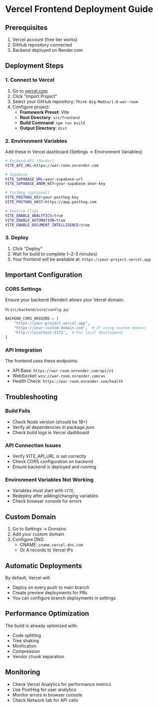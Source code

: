 # Vercel Frontend Deployment Guide

## Prerequisites

1. Vercel account (free tier works)
2. GitHub repository connected
3. Backend deployed on Render.com

## Deployment Steps

### 1. Connect to Vercel

1. Go to [vercel.com](https://vercel.com)
2. Click "Import Project"
3. Select your GitHub repository: `Think-Big-Media/1.0-war-room`
4. Configure project:
   - **Framework Preset**: Vite
   - **Root Directory**: `src/frontend`
   - **Build Command**: `npm run build`
   - **Output Directory**: `dist`

### 2. Environment Variables

Add these in Vercel dashboard (Settings → Environment Variables):

```bash
# Backend API (Render)
VITE_API_URL=https://war-room.onrender.com

# Supabase
VITE_SUPABASE_URL=your-supabase-url
VITE_SUPABASE_ANON_KEY=your-supabase-anon-key

# PostHog (optional)
VITE_POSTHOG_KEY=your-posthog-key
VITE_POSTHOG_HOST=https://app.posthog.com

# Feature Flags
VITE_ENABLE_ANALYTICS=true
VITE_ENABLE_AUTOMATION=true
VITE_ENABLE_DOCUMENT_INTELLIGENCE=true
```

### 3. Deploy

1. Click "Deploy"
2. Wait for build to complete (~2-3 minutes)
3. Your frontend will be available at: `https://your-project.vercel.app`

## Important Configuration

### CORS Settings

Ensure your backend (Render) allows your Vercel domain:

In `src/backend/core/config.py`:
```python
BACKEND_CORS_ORIGINS = [
    "https://your-project.vercel.app",
    "https://your-custom-domain.com",  # If using custom domain
    "http://localhost:5173",  # For local development
]
```

### API Integration

The frontend uses these endpoints:
- API Base: `https://war-room.onrender.com/api/v1`
- WebSocket: `wss://war-room.onrender.com/ws`
- Health Check: `https://war-room.onrender.com/health`

## Troubleshooting

### Build Fails
- Check Node version (should be 18+)
- Verify all dependencies in package.json
- Check build logs in Vercel dashboard

### API Connection Issues
- Verify VITE_API_URL is set correctly
- Check CORS configuration on backend
- Ensure backend is deployed and running

### Environment Variables Not Working
- Variables must start with `VITE_`
- Redeploy after adding/changing variables
- Check browser console for errors

## Custom Domain

1. Go to Settings → Domains
2. Add your custom domain
3. Configure DNS:
   - CNAME: `cname.vercel-dns.com`
   - Or A records to Vercel IPs

## Automatic Deployments

By default, Vercel will:
- Deploy on every push to main branch
- Create preview deployments for PRs
- You can configure branch deployments in settings

## Performance Optimization

The build is already optimized with:
- Code splitting
- Tree shaking
- Minification
- Compression
- Vendor chunk separation

## Monitoring

- Check Vercel Analytics for performance metrics
- Use PostHog for user analytics
- Monitor errors in browser console
- Check Network tab for API calls
